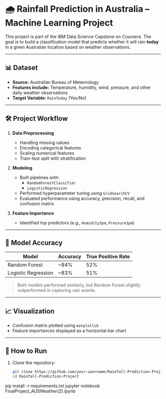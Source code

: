 # 🌧️ Rainfall Prediction in Australia – Machine Learning Project

This project is part of the IBM Data Science Capstone on Coursera. The goal is to build a classification model that predicts whether it will rain **today** in a given Australian location based on weather observations.

---

## 📊 Dataset

- **Source:** Australian Bureau of Meteorology
- **Features include:** Temperature, humidity, wind, pressure, and other daily weather observations
- **Target Variable:** `RainToday` (Yes/No)

---

## 🛠️ Project Workflow

1. **Data Preprocessing**
   - Handling missing values
   - Encoding categorical features
   - Scaling numerical features
   - Train-test split with stratification

2. **Modeling**
   - Built pipelines with:
     - `RandomForestClassifier`
     - `LogisticRegression`
   - Performed hyperparameter tuning using `GridSearchCV`
   - Evaluated performance using accuracy, precision, recall, and confusion matrix

3. **Feature Importance**
   - Identified top predictors (e.g., `Humidity3pm`, `Pressure3pm`)

---

## 🧠 Model Accuracy

| Model                 | Accuracy | True Positive Rate |
|----------------------|----------|--------------------|
| Random Forest         | ~84%     | 52%                |
| Logistic Regression   | ~83%     | 51%                |

> Both models performed similarly, but Random Forest slightly outperformed in capturing rain events.

---

## 📈 Visualization

- Confusion matrix plotted using `matplotlib`
- Feature importances displayed as a horizontal bar chart

---

## 🚀 How to Run

1. Clone the repository:
   ```bash
   git clone https://github.com/your-username/Rainfall-Prediction-Project.git
   cd Rainfall-Prediction-Project
pip install -r requirements.txt
jupyter notebook FinalProject_AUSWeather(2).ipynb

